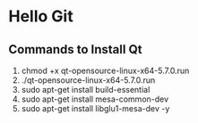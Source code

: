 # Hello Git
## Commands to Install Qt

1. chmod +x qt-opensource-linux-x64-5.7.0.run 
2. ./qt-opensource-linux-x64-5.7.0.run
3. sudo apt-get install build-essential
4. sudo apt-get install mesa-common-dev
5. sudo apt-get install libglu1-mesa-dev -y

